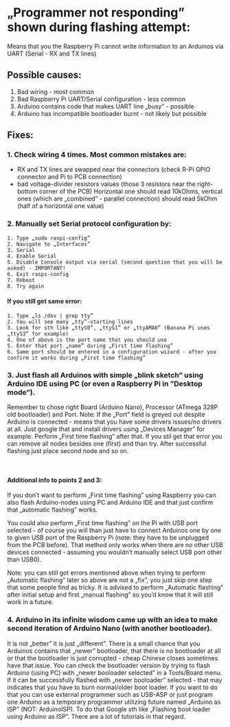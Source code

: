# „Programmer not responding” shown during flashing attempt:

Means that you the Raspberry Pi cannot write information to an Arduinos via UART (Serial - RX and TX lines)

## Possible causes:
1. Bad wiring - most common
2. Bad Raspberry Pi UART/Serial configuration - less common
3. Arduino contains code that makes UART line „busy” - possible
4. Arduino has incompatible bootloader burnt - not likely but possible

## Fixes:

### 1. Check wiring 4 times. Most common mistakes are:
- RX and TX lines are swapped near the connectors (check R-Pi GPIO connector and Pi to PCB connection)
- bad voltage-divider resistors values (those 3 resistors near the right-bottom corner of the PCB) 
Horizontal one should read 10kOhms, vertical ones (which are „combined” - parallel connection) should read 5kOhm (half of a horizontal one value)

### 2. Manually set Serial protocol configuration by:
	1. Type „sudo raspi-config”
	2. Navigate to „Interfaces”
	3. Serial
	4. Enable Serial
	5. Disable Console output via serial (second question that you will be asked) - IMPORTANT!
	6. Exit rasps-config
	7. Reboot
	8. Try again

#### If you still get same error:
	1. Type „ls /dev | grep tty”
	2. You will see many „tty”-starting lines 
	3. Look for sth like „ttyS0”, „ttyS1” or „ttyAMA0” (Banana Pi uses „ttyS3” for example)
	4. One of above is the port name that you should use 
	5. Enter that port „name” during „First time flashing”
	6. Same port should be entered in a configuration wizard - after you confirm it works during „First time flashing”


### 3. Just flash all Arduinos with simple „blink sketch” using Arduino IDE using PC (or even a Raspberry Pi in ”Desktop mode”).
Remember to chose right Board (Arduino Nano), Processor (ATmega 328P old bootloader) and Port. 
Note: If the „Port” field is greyed out despite Arduino is connected - means that you have some drivers issues/no drivers at all.
Just google that and install drivers using „Devices Manager” for example. 
Perform „First time flashing” after that. If you stil get that error you can remove all nodes besides one (first) and than try. 
After successful flashing just place second node and so on. 

<br>

#### Additional info to points 2 and 3:

If you don’t want to perform „First time flashing” using Raspberry you can also flash Arduino-nodes using PC and Arduino IDE
and that just confirm that „automatic flashing” works. 

You could also perform „First time flashing” on the Pi with USB port selected - of course you will than just have to connect Arduinos 
one by one to given USB port of the Raspberry Pi (note: they have to be unplugged from the PCB before). That method only works 
when there are no other USB devices connected - assuming you wouldn’t manually select USB port other than USB0). 

Note: you can still got errors mentioned above when trying to perform „Automatic flashing” later so above are not a „fix”, 
you just skip one step that some people find as tricky. It is advised to perform „Automatic flashing” after initial setup 
and first „manual flashing” so you’d know that it will still work in a future.

### 4. Arduino in its infinite wisdom came up with an idea to make second iteration of Arduino Nano (with another bootloader).
It is not „better” it is just „different”. There is a small chance that you Arduinos contains that „newer” bootloader, that there is 
no bootloader at all or that the bootloader is just corrupted - cheap Chinese closes sometimes have that issue. You can check 
the bootloader version by trying to flash Arduino (using PC) with „newer booloader selected” in a Tools/Board menu.
If it can be successfully flashed with „newer booloader” selected - that may indicates that you have to burn normal/older boot loader.
If you want to do that you can use external programmer such as USB-ASP or just program one Arduino as a temporary programmer 
utilizing future named „Arduino as ISP” (NOT: ArduinoISP). To do that Google sth like „Flashing boot loader using Arduino as ISP”.
There are a lot of tutorials in that regard. 

